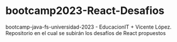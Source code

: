 # bootcamp2023-React-Desafios
bootcamp-java-fs-universidad-2023 - EducacionIT + Vicente López. Repositorio en el cual se subirán los desafíos de React propuestos
